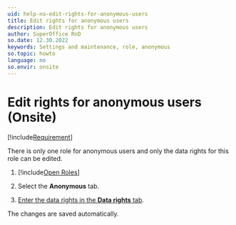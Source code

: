 ```yaml
---
uid: help-no-edit-rights-for-anonymous-users
title: Edit rights for anonymous users
description: Edit rights for anonymous users
author: SuperOffice RnD
so.date: 12.30.2022
keywords: Settings and maintenance, role, anonymous
so.topic: howto
language: no
so.envir: onsite
---
```


# Edit rights for anonymous users (Onsite)

[!include[Requirement](../includes/note-anon-req.md)]

There is only one role for anonymous users and only the data rights for this role can be edited.

1. [!include[Open Roles](includes/open-roles.md)]

2. Select the **Anonymous** tab.

3. [Enter the data rights in the **Data rights** tab][2].

The changes are saved automatically.

<!-- Referenced links -->
[2]: set-data-rights-for-role.md

<!-- Referenced images -->

